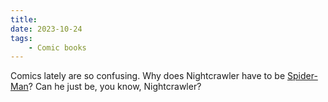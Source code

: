 ```yaml
---
title:
date: 2023-10-24
tags:
    - Comic books
---
```


Comics lately are so confusing. Why does Nightcrawler have to be [Spider-Man](https://www.ign.com/articles/uncanny-spider-man-marvel-is-making-nightcrawler-the-new-spidey)? Can he just be, you know, Nightcrawler?